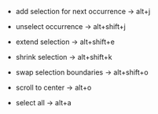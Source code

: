- add selection for next occurrence -> alt+j

- unselect occurrence -> alt+shift+j

- extend selection -> alt+shift+e

- shrink selection -> alt+shift+k

- swap selection boundaries -> alt+shift+o

- scroll to center -> alt+o

- select all -> alt+a
